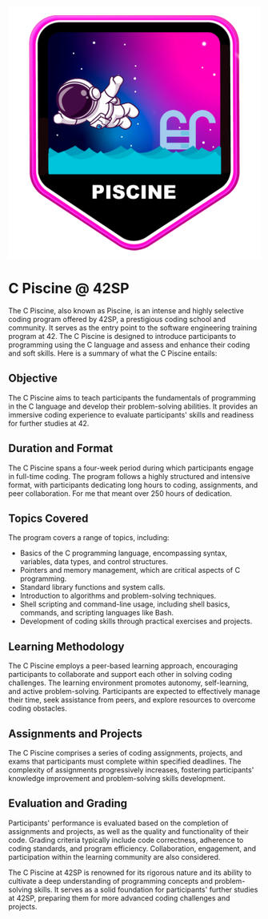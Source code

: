 <p align="center">
  <img src="Tests/Piscine.png" alt="C Piscine Image">
</p>

# C Piscine @ 42SP

The C Piscine, also known as Piscine, is an intense and highly selective coding program offered by 42SP, a prestigious coding school and community. It serves as the entry point to the software engineering training program at 42. The C Piscine is designed to introduce participants to programming using the C language and assess and enhance their coding and soft skills. Here is a summary of what the C Piscine entails:

## Objective

The C Piscine aims to teach participants the fundamentals of programming in the C language and develop their problem-solving abilities. It provides an immersive coding experience to evaluate participants' skills and readiness for further studies at 42.

## Duration and Format

The C Piscine spans a four-week period during which participants engage in full-time coding. The program follows a highly structured and intensive format, with participants dedicating long hours to coding, assignments, and peer collaboration. For me that meant over 250 hours of dedication.

## Topics Covered

The program covers a range of topics, including:

- Basics of the C programming language, encompassing syntax, variables, data types, and control structures.
- Pointers and memory management, which are critical aspects of C programming.
- Standard library functions and system calls.
- Introduction to algorithms and problem-solving techniques.
- Shell scripting and command-line usage, including shell basics, commands, and scripting languages like Bash.
- Development of coding skills through practical exercises and projects.

## Learning Methodology

The C Piscine employs a peer-based learning approach, encouraging participants to collaborate and support each other in solving coding challenges. The learning environment promotes autonomy, self-learning, and active problem-solving. Participants are expected to effectively manage their time, seek assistance from peers, and explore resources to overcome coding obstacles.

## Assignments and Projects

The C Piscine comprises a series of coding assignments, projects, and exams that participants must complete within specified deadlines. The complexity of assignments progressively increases, fostering participants' knowledge improvement and problem-solving skills development.

## Evaluation and Grading

Participants' performance is evaluated based on the completion of assignments and projects, as well as the quality and functionality of their code. Grading criteria typically include code correctness, adherence to coding standards, and program efficiency. Collaboration, engagement, and participation within the learning community are also considered.

The C Piscine at 42SP is renowned for its rigorous nature and its ability to cultivate a deep understanding of programming concepts and problem-solving skills. It serves as a solid foundation for participants' further studies at 42SP, preparing them for more advanced coding challenges and projects.
